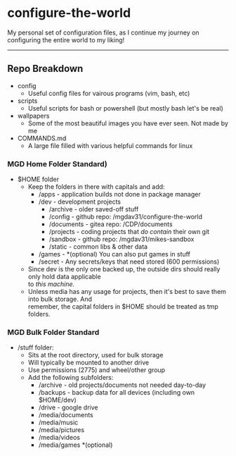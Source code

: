 # configure-the-world
My personal set of configuration files, as I continue my journey on configuring the entire world to my liking!

---


## Repo Breakdown
- config
    - Useful config files for vairous programs (vim, bash, etc)
- scripts
    - Useful scripts for bash or powershell (but mostly bash let's be real)
- wallpapers
    - Some of the most beautiful images you have ever seen. Not made by me
- COMMANDS.md
    - A large file filled with various helpful commands for linux

### MGD Home Folder Standard)
- $HOME folder
  - Keep the folders in there with capitals and add:
    - /apps - application builds not done in package manager
    - /dev - development projects
        - /archive - older saved-off stuff
        - /config - github repo: /mgdav31/configure-the-world
        - /documents - gitea repo: /CDP/documents
        - /projects - coding projects that *do contain* their own git
        - /sandbox - github repo: /mgdav31/mikes-sandbox
        - /static - common libs & other data 
    - /games - *(optional) You can also put games in stuff
    - /secret - Any secrets/keys that need stored (600 permissions) 
  - Since dev is the only one backed up, the outside dirs
  should really only hold data applicable  
  to *this machine.*
  - Unless media has any usage for projects, then it's best to save them
  into bulk storage. And  
  remember, the capital folders in $HOME should be treated as tmp folders.

### MGD Bulk Folder Standard
- /stuff folder:
  - Sits at the root directory, used for bulk storage
  - Will typically be mounted to another drive
  - Use permissions (2775) and wheel/other group
  - Add the following subfolders:
    - /archive - old projects/documents not needed day-to-day
    - /backups - backup data for all devices (including own $HOME/dev)
    - /drive   - google drive
    - /media/documents
    - /media/music
    - /media/pictures
    - /media/videos
    - /media/games *(optional)


